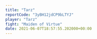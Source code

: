 ```yaml
---
title: "Tarz"
reportCode: "3yBH12jdCP9bLTYJ"
player: "Tarz"
fight: "Maiden of Virtue"
date: 2021-06-07T18:57:55.202000+00:00
---
```

